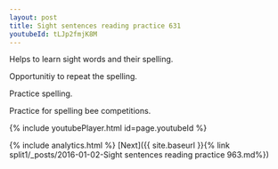 ```yaml
---
layout: post
title: Sight sentences reading practice 631
youtubeId: tLJp2fmjK8M
---
```

 
 
Helps to learn sight words and their spelling.

Opportunitiy to repeat the spelling. 

Practice spelling. 
 
Practice for spelling bee competitions. 
 
{% include youtubePlayer.html id=page.youtubeId %}
 
 
{% include analytics.html %} 
[Next]({{ site.baseurl }}{% link  split1/_posts/2016-01-02-Sight sentences reading practice 963.md%})
 
